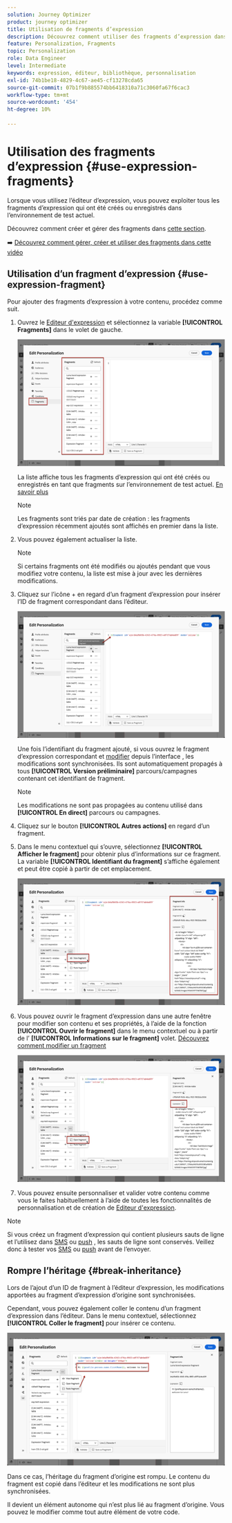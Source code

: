 ```yaml
---
solution: Journey Optimizer
product: journey optimizer
title: Utilisation de fragments d’expression
description: Découvrez comment utiliser des fragments d’expression dans le [!DNL Journey Optimizer] Éditeur d’expression.
feature: Personalization, Fragments
topic: Personalization
role: Data Engineer
level: Intermediate
keywords: expression, éditeur, bibliothèque, personnalisation
exl-id: 74b1be18-4829-4c67-ae45-cf13278cda65
source-git-commit: 07b1f9b885574bb6418310a71c3060fa67f6cac3
workflow-type: tm+mt
source-wordcount: '454'
ht-degree: 10%

---
```


# Utilisation des fragments d’expression {#use-expression-fragments}

Lorsque vous utilisez l’éditeur d’expression, vous pouvez exploiter tous les fragments d’expression qui ont été créés ou enregistrés dans l’environnement de test actuel.

Découvrez comment créer et gérer des fragments dans [cette section](../content-management/fragments.md).

➡️ [Découvrez comment gérer, créer et utiliser des fragments dans cette vidéo](../content-management/fragments.md#video-fragments)

## Utilisation d’un fragment d’expression {#use-expression-fragment}

Pour ajouter des fragments d’expression à votre contenu, procédez comme suit.

1. Ouvrez le [Editeur d&#39;expression](personalization-build-expressions.md) et sélectionnez la variable **[!UICONTROL Fragments]** dans le volet de gauche.

   ![](assets/expression-fragments-pane.png)

   La liste affiche tous les fragments d’expression qui ont été créés ou enregistrés en tant que fragments sur l’environnement de test actuel. [En savoir plus](../content-management/fragments.md#create-expression-fragment)

   >[!NOTE]
   >
   >Les fragments sont triés par date de création : les fragments d’expression récemment ajoutés sont affichés en premier dans la liste.

1. Vous pouvez également actualiser la liste.

   >[!NOTE]
   >
   >Si certains fragments ont été modifiés ou ajoutés pendant que vous modifiez votre contenu, la liste est mise à jour avec les dernières modifications.

1. Cliquez sur l’icône + en regard d’un fragment d’expression pour insérer l’ID de fragment correspondant dans l’éditeur.

   ![](assets/expression-fragment-add.png)

   Une fois l’identifiant du fragment ajouté, si vous ouvrez le fragment d’expression correspondant et [modifier](../content-management/fragments.md#edit-fragments) depuis l’interface , les modifications sont synchronisées. Ils sont automatiquement propagés à tous **[!UICONTROL Version préliminaire]** parcours/campagnes contenant cet identifiant de fragment.

   >[!NOTE]
   >
   >Les modifications ne sont pas propagées au contenu utilisé dans **[!UICONTROL En direct]** parcours ou campagnes.

1. Cliquez sur le bouton **[!UICONTROL Autres actions]** en regard d’un fragment.

1. Dans le menu contextuel qui s’ouvre, sélectionnez **[!UICONTROL Afficher le fragment]** pour obtenir plus d’informations sur ce fragment. La variable **[!UICONTROL Identifiant du fragment]** s’affiche également et peut être copié à partir de cet emplacement.

   ![](assets/expression-fragment-view.png)

1. Vous pouvez ouvrir le fragment d’expression dans une autre fenêtre pour modifier son contenu et ses propriétés, à l’aide de la fonction **[!UICONTROL Ouvrir le fragment]** dans le menu contextuel ou à partir de l’ **[!UICONTROL Informations sur le fragment]** volet. [Découvrez comment modifier un fragment](../content-management/fragments.md#edit-fragments)

   ![](assets/expression-fragment-open.png)

1. Vous pouvez ensuite personnaliser et valider votre contenu comme vous le faites habituellement à l’aide de toutes les fonctionnalités de personnalisation et de création de [Editeur d&#39;expression](personalization-build-expressions.md).

>[!NOTE]
>
>Si vous créez un fragment d’expression qui contient plusieurs sauts de ligne et l’utilisez dans [SMS](../sms/create-sms.md#sms-content) ou [push](../push/design-push.md) , les sauts de ligne sont conservés. Veillez donc à tester vos [SMS](../sms/send-sms.md) ou [push](../push/send-push.md) avant de l’envoyer.

## Rompre l’héritage {#break-inheritance}

Lors de l’ajout d’un ID de fragment à l’éditeur d’expression, les modifications apportées au fragment d’expression d’origine sont synchronisées.

Cependant, vous pouvez également coller le contenu d’un fragment d’expression dans l’éditeur. Dans le menu contextuel, sélectionnez **[!UICONTROL Coller le fragment]** pour insérer ce contenu.

![](assets/expression-fragment-paste.png)

Dans ce cas, l’héritage du fragment d’origine est rompu. Le contenu du fragment est copié dans l’éditeur et les modifications ne sont plus synchronisées.

Il devient un élément autonome qui n’est plus lié au fragment d’origine. Vous pouvez le modifier comme tout autre élément de votre code.

